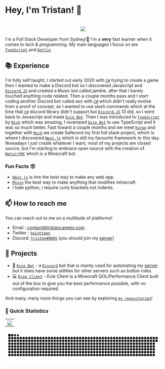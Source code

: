 # Hey, I'm Tristan! 👋

<p align="center"><br>
  <a href="https://evie.pw/discord">
    <img src="https://lanyard.cnrad.dev/api/97470053615673344"/>
     </a>
</p>

I'm a Full Stack Developer from Sydney!🌭 I'm a **very** fast learner when it comes to tech & programming. My main languages I focus on are [`TypeScript`] and [`Kotlin`].

## 📚 Experience

I'm fully self taught, I started out early 2020 with [`C#`] trying to create a game then I wanted to make a Discord bot so I discovered Javascript and [`Discord.JS`] and created a Music bot called jamble, after that I barely touched anything code related. Then a couple months pass and I start coding another Discord bot called axo with [`C#`] which didn't really evolve from a proof of concept, as I wanted to use slash commands which at the time that [`C#`] discord library didn't support but [`Discord.JS`] 13 did, so I went back to Javascript and made [`Evie Bot`]. Then I was introduced to [`TypeScript`] by [`Nick`] which was amazing, I revamped [`Evie Bot`] to use TypeScript and it was so much better. Fast foward a couple months and we meet [`Kurpp`] and together with [`Nick`] we create Safecord my first full stack project, which is where I discovered [`Next.js`] which is still my favourite framework to this day. Nowadays I just create whatever I want, most of my projects are closed source, but I'm starting to embrace open source with the creation of [`NatsirtMC`] which is a Minecraft bot.

### Fun Facts 😲

- [`Next.js`] is imo the best way to make any web app.
- [`Mixin`] the best way to make anything that modifies minecraft.
- I hate python, i require curly brackets not indents.

## 📫 How to reach me

You can reach out to me on a multitude of platforms!

- Email : contact@tristancamejo.com
- Twitter : [`twisttaan`][twitter]
- Discord: [`tristan#0005`](https://discord.com/users/97470053615673344) (you should join my [server](https://evie.pw/discord))

## 🚧 Projects

- 🤖 [`Evie Bot`] - a [`Discord`] bot that is mainly used for automating my [server](https://evie.pw/discord) but it does have some utilities for other servers such as button roles.
- 💻 [`Evie Client`] - Evie Client is a Minecraft QOL/Performance Client built out of the box to give you the best performance possible, with no configuration required.

And many, many more things you can see by exploring [`my repositories`]!

### 👀 Quick Statistics

<table>
  <tr>
    <td align="center" style="padding=0;width=50%;">
      <img align="center" style="padding=0;" src="https://github-readme-stats.vercel.app/api/?username=twisttaan&show_icons=true&title_color=4F8CC9&text_color=9f9f9f&bg_color=151515&hide_border=true&icon_color=4F8CC9&hide_title=true&count_private=true" />
    </td>
  </tr>
</table>

![](https://github.com/twisttaan/twisttaan/raw/output/github-contribution-grid-snake.svg)

<!----------------- Quick Links --------------->

[`typescript`]: https://www.typescriptlang.org/
[`kotlin`]: https://kotlinlang.org/
[`natsirtmc`]: https://github.com/twisttaan/NatsirtMC
[`evie client`]: https://evie.pw
[`nick`]: https://github.com/Nciklol
[`mixin`]: https://github.com/SpongePowered/Mixin
[`c#`]: https://docs.microsoft.com/en-us/dotnet/csharp/
[`next.js`]: https://nextjs.org/
[`react`]: https://reactjs.org/
[`discord`]: https://discord.com/
[`evie bot`]: https://eviebot.rocks/
[`my repositories`]: https://github.com/twisttaan?tab=repositories
[`github readme stats`]: https://github.com/anuraghazra/github-readme-stats
[twitter]: https://twitter.com/twisttaan
[`kurpp`]: https://github.com/Kurpp
[`discord.js`]: https://github.com/discordjs
